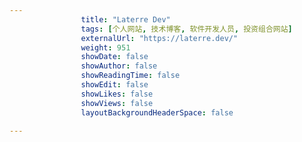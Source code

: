 ---
                title: "Laterre Dev"
                tags: [个人网站, 技术博客, 软件开发人员, 投资组合网站]
                externalUrl: "https://laterre.dev/"
                weight: 951
                showDate: false
                showAuthor: false
                showReadingTime: false
                showEdit: false
                showLikes: false
                showViews: false
                layoutBackgroundHeaderSpace: false
                ---


